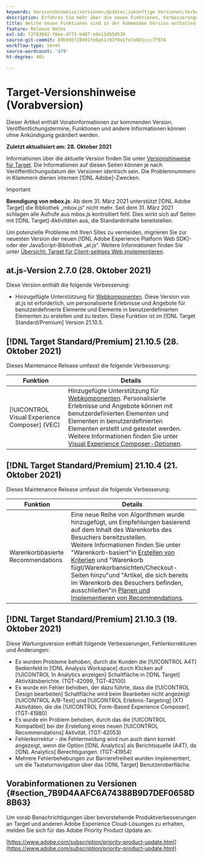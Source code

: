 ```yaml
---
keywords: Versionshinweise;Versionen;Updates;zukünftige Versionen;Verbesserungen;neue Funktionen;Fehlerbehebungen;Updates;Vorabversion
description: Erfahren Sie mehr über die neuen Funktionen, Verbesserungen und Fehlerbehebungen in der kommenden Version von Adobe Target sowie in den zugehörigen SDKs, APIs und JavaScript-Bibliotheken.
title: Welche neuen Funktionen sind in der kommenden Version enthalten?
feature: Release Notes
exl-id: f2783042-f6ee-4f73-b487-ede11d55d530
source-git-commit: 89b995f20491fe0a51c91f8a1fe7e6b1ccc7f974
workflow-type: tm+mt
source-wordcount: '479'
ht-degree: 46%

---
```


# Target-Versionshinweise (Vorabversion)

Dieser Artikel enthält Vorabinformationen zur kommenden Version. Veröffentlichungstermine, Funktionen und andere Informationen können ohne Ankündigung geändert werden.

**Zuletzt aktualisiert am: 28. Oktober 2021**

Informationen über die aktuelle Version finden Sie unter [Versionshinweise für Target](release-notes.md). Die Informationen auf diesen Seiten können je nach Veröffentlichungsdatum der Versionen identisch sein. Die Problemnummern in Klammern dienen internen [!DNL Adobe]-Zwecken.

>[!IMPORTANT]
>
>**Beendigung von mbox.js**: Ab dem 31. März 2021 unterstützt [!DNL Adobe Target] die Bibliothek „mbox.js“ nicht mehr. Seit dem 31. März 2021 schlagen alle Aufrufe aus mbox.js kontrolliert fehl. Dies wirkt sich auf Seiten mit [!DNL Target]-Aktivitäten aus, die Standardinhalte bereitstellen.
>
>Um potenzielle Probleme mit Ihren Sites zu vermeiden, migrieren Sie zur neuesten Version der neuen [!DNL Adobe Experience Platform Web SDK]- oder der JavaScript-Bibliothek „at.js“. Weitere Informationen finden Sie unter [Übersicht: Target für Client-seitiges Web implementieren](/help/c-implementing-target/c-implementing-target-for-client-side-web/implement-target-for-client-side-web.md).

## at.js-Version 2.7.0 (28. Oktober 2021)

Diese Version enthält die folgende Verbesserung:

* Hinzugefügte Unterstützung für [Webkomponenten](https://developer.mozilla.org/en-US/docs/Web/Web_Components). Diese Version von at.js ist erforderlich, um personalisierte Erlebnisse und Angebote für benutzerdefinierte Elemente und Elemente in benutzerdefinierten Elementen zu erstellen und zu testen. Diese Funktion ist im [!DNL Target Standard/Premium] Version 21.10.5.

## [!DNL Target Standard/Premium] 21.10.5 (28. Oktober 2021)

Dieses Maintenance Release umfasst die folgende Verbesserung:

| Funktion | Details |
| --- | --- |
| [!UICONTROL Visual Experience Composer] (VEC) | Hinzugefügte Unterstützung für [Webkomponenten](https://developer.mozilla.org/en-US/docs/Web/Web_Components). Personalisierte Erlebnisse und Angebote können mit benutzerdefinierten Elementen und Elementen in benutzerdefinierten Elementen erstellt und getestet werden.<br>Weitere Informationen finden Sie unter [Visual Experience Composer-Optionen](/help/c-experiences/c-visual-experience-composer/viztarget-options.md#custom). |

## [!DNL Target Standard/Premium] 21.10.4 (21. Oktober 2021)

Dieses Maintenance Release umfasst die folgende Verbesserung:

| Funktion | Details |
| --- | --- |
| Warenkorbbasierte Recommendations | Eine neue Reihe von Algorithmen wurde hinzugefügt, um Empfehlungen basierend auf dem Inhalt des Warenkorbs des Besuchers bereitzustellen.<br>Weitere Informationen finden Sie unter &quot;Warenkorb-basiert&quot;in [Erstellen von Kriterien](/help/c-recommendations/c-algorithms/create-new-algorithm.md) und &quot;Warenkorb fügt/Warenkorbansichten/Checkout-Seiten hinzu&quot;und &quot;Artikel, die sich bereits im Warenkorb des Besuchers befinden, ausschließen&quot;in [Planen und Implementieren von Recommendations](/help/c-recommendations/plan-implement.md). |

## [!DNL Target Standard/Premium] 21.10.3 (19. Oktober 2021)

Diese Wartungsversion enthält folgende Verbesserungen, Fehlerkorrekturen und Änderungen:

* Es wurden Probleme behoben, durch die Kunden die [!UICONTROL A4T] Bedienfeld in [!DNL Analysis Workspace] durch Klicken auf [!UICONTROL In Analytics anzeigen] Schaltfläche in [!DNL Target] Aktivitätsberichte. (TGT-42099, TGT-42100)
* Es wurde ein Fehler behoben, der dazu führte, dass die [!UICONTROL Design bearbeiten] Schaltfläche wird beim Bearbeiten nicht angezeigt [!UICONTROL A/B-Test] und [!UICONTROL Erlebnis-Targeting] (XT) Aktivitäten, die die [!UICONTROL Form-Based Experience Composer]. (TGT-41980)
* Es wurde ein Problem behoben, durch das die [!UICONTROL Kompatibel] bei der Erstellung eines neuen [!UICONTROL Recommendations] Aktivität. (TGT-42053)
* Fehlerkorrektur - die Fehlermeldung wird nun auch dann korrekt angezeigt, wenn die Option [!DNL Analytics] als Berichtsquelle (A4T), da [!DNL Analytics] Berechtigungen. (TGT-41954)
* Mehrere Fehlerbehebungen zur Barrierefreiheit wurden implementiert, um die Tastaturnavigation über das [!DNL Target] Benutzeroberfläche.

## Vorabinformationen zu Versionen {#section_7B9D4AAFC6A74388B9D7DEF0658D8B63}

Um vorab Benachrichtigungen über bevorstehende Produktverbesserungen an Target und anderen Adobe Experience Cloud-Lösungen zu erhalten, melden Sie sich für das Adobe Priority Product Update an:

[https://www.adobe.com/subscription/priority-product-update.html](https://www.adobe.com/subscription/priority-product-update.html)
